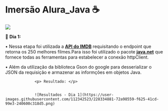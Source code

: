 <h1 align=center"> Imersão Alura_Java ☕ </h1>
                 <p><img src="http://img.shields.io/static/v1?label=STATUS&message=EM%20DESENVOLVIMENTO&color=GREEN&style=for-the-badge"/></p>
                 <p> 🏁 <b>Dia 1:</b> <p>
                 <p>• Nessa etapa foi utilizada a <a href="https://imdb-api.com"><b>API do IMDB</b></a> requisitando o endpoint que retorna os 250 melhores filmes.Para isso foi utilizado o pacote <a href="https://docs.oracle.com/javase/7/docs/api/java/net/package-summary.html"><b>java.net</b></a> que fornece todas as ferramentas para estabelecer a conexão httpClient.</p>
                 <p>• Além da utilização da biblioteca Gson do google para desserializar o JSON da requisição e armazenar as informções em objetos Java.</p>
                 
                 <p> Resultado: </p>
                 

                 ![Resultados - Dia 1](https://user-images.githubusercontent.com/112342523/228334881-72a98559-f625-41cd-99e3-240600c318d5.png)

